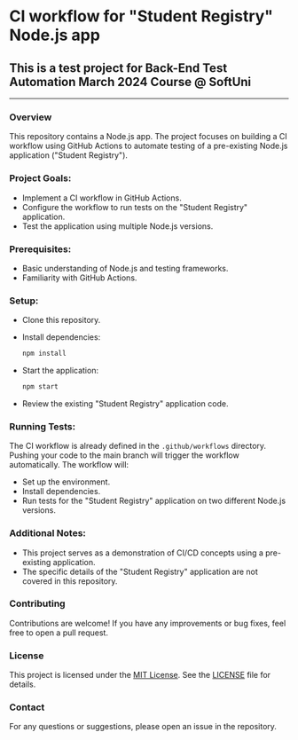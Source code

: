 # CI workflow for "Student Registry" Node.js app
## This is a test project for Back-End Test Automation March 2024 Course @ SoftUni
---
### Overview
This repository contains a Node.js app. The project focuses on building a CI workflow using GitHub Actions to automate testing of a pre-existing Node.js application ("Student Registry").

### Project Goals:

- Implement a CI workflow in GitHub Actions.
- Configure the workflow to run tests on the "Student Registry" application.
- Test the application using multiple Node.js versions.

### Prerequisites:

- Basic understanding of Node.js and testing frameworks.
- Familiarity with GitHub Actions.
  
### Setup:

- Clone this repository.
- Install dependencies:
  
  ``` sh
  npm install
  ```
- Start the application:
  ```sh
  npm start
  ```
  
- Review the existing "Student Registry" application code.
  
### Running Tests:

The CI workflow is already defined in the `.github/workflows` directory. Pushing your code to the main branch will trigger the workflow automatically. The workflow will:

- Set up the environment.
- Install dependencies.
- Run tests for the "Student Registry" application on two different Node.js versions.
### Additional Notes:

- This project serves as a demonstration of CI/CD concepts using a pre-existing application.
- The specific details of the "Student Registry" application are not covered in this repository.

### Contributing
Contributions are welcome! If you have any improvements or bug fixes, feel free to open a pull request.

### License
This project is licensed under the [MIT License](LICENSE). See the [LICENSE](LICENSE) file for details.

### Contact
For any questions or suggestions, please open an issue in the repository.
